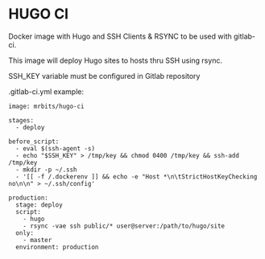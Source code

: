 HUGO CI
=======

Docker image with Hugo and SSH Clients & RSYNC to be used with gitlab-ci.

This image will deploy Hugo sites to hosts thru SSH using rsync.

SSH_KEY variable must be configured in Gitlab repository

.gitlab-ci.yml example:

```
image: mrbits/hugo-ci

stages:
  - deploy

before_script:
  - eval $(ssh-agent -s)
  - echo "$SSH_KEY" > /tmp/key && chmod 0400 /tmp/key && ssh-add /tmp/key
  - mkdir -p ~/.ssh
  - '[[ -f /.dockerenv ]] && echo -e "Host *\n\tStrictHostKeyChecking no\n\n" > ~/.ssh/config'

production:
  stage: deploy
  script:
    - hugo
    - rsync -vae ssh public/* user@server:/path/to/hugo/site
  only:
    - master
  environment: production

```
